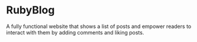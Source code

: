 # RubyBlog
A fully functional website that shows a list of posts and empower readers to interact with them by adding comments and liking posts.
